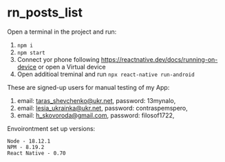 # rn_posts_list

Open a terminal in the project and run: 
1. `npm i`
2. `npm start`
4. Connect yor phone following https://reactnative.dev/docs/running-on-device or open a Virtual device
3. Open additioal treminal and run `npx react-native run-android`


These are signed-up users for manual testing of my App:
1. email: taras_shevchenko@ukr.net, password: 13mynalo,
2. email: lesia_ukrainka@ukr.net, password: contraspemspero,
3. email: h_skovoroda@gmail.com, password: filosof1722,

Envoirontment set up versions:
```
Node - 18.12.1
NPM - 8.19.2
React Native - 0.70
```
